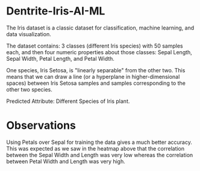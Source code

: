 # Dentrite-Iris-AI-ML


The Iris dataset is a classic dataset for classification, machine learning, and data visualization.

The dataset contains: 3 classes (different Iris species) with 50 samples each, and then four numeric properties about those classes: Sepal Length, Sepal Width, Petal Length, and Petal Width.

One species, Iris Setosa, is "linearly separable" from the other two. This means that we can draw a line (or a hyperplane in higher-dimensional spaces) between Iris Setosa samples and samples corresponding to the other two species.

Predicted Attribute: Different Species of Iris plant.


# Observations

Using Petals over Sepal for training the data gives a much better accuracy.
This was expected as we saw in the heatmap above that the correlation between the Sepal Width and Length was very low whereas the correlation between Petal Width and Length was very high.
